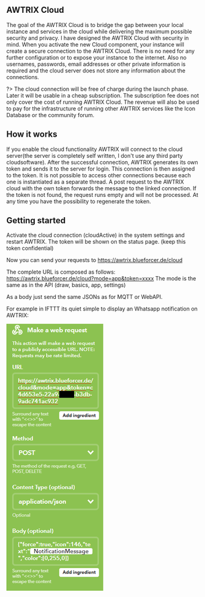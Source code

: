 ## AWTRIX Cloud
The goal of the AWTRIX Cloud is to bridge the gap between your local instance and services in the cloud while delivering the maximum possible security and privacy.
I have designed the AWTRIX Cloud with security in mind. When you activate the new Cloud component, your instance will create a secure connection to the AWTRIX Cloud. There is no need for any further configuration or to expose your instance to the internet. Also no usernames, passwords, email addresses or other private information is required and the cloud server does not store any information about the connections.

?> The cloud connection will be free of charge during the launch phase.  Later it will be usable in a cheap subscription. The subscription fee does not only cover the cost of running AWTRIX Cloud. The revenue will also be used to pay for the infrastructure of running other AWTRIX services like the Icon Database or the community forum.


## How it works
If you enable the cloud functionality AWTRIX will connect to the cloud server(the server is completely self written, I don't use any third party cloudsoftware).
After the successful connection, AWTRIX generates its own token and sends it to the server for login. This connection is then assigned to the token. It is not possible to access other connections because each one is instantiated as a separate thread.
A post request to the AWTRIX cloud with the own token forwards the message to the linked connection. If the token is not found, the request runs empty and will not be processed.
At any time you have the possibility to regenerate the token.


## Getting started

Activate the cloud connection (cloudActive) in the system settings and restart AWTRIX.
The token will be shown on the status page. (keep this token confidential)

Now you can send your requests to 
https://awtrix.blueforcer.de/cloud

The complete URL is composed as follows:
https://awtrix.blueforcer.de/cloud?mode=app&token=xxxx
The mode is the same as in the API (draw, basics, app, settings)

As a body just send the same JSONs as for MQTT or WebAPI.

For example in IFTTT its quiet simple to display an Whatsapp notification on AWTRIX:  
  
![image alt text](assets/ifttt.png)
